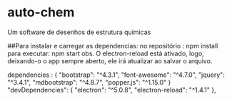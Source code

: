 # auto-chem
Um software de desenhos de estrutura químicas


##Para instalar e carregar as dependencias:
no repositório : npm install
para executar: npm start
obs. O electron-reload está ativado, logo, deixando-o o app sempre aberto, ele irá atualizar ao salvar o arquivo.

dependencies : {
    "bootstrap": "^4.3.1",
    "font-awesome": "^4.7.0",
    "jquery": "^3.4.1",
    "mdbootstrap": "^4.8.7",
    "popper.js": "^1.15.0"
  }
"devDependencies": {
    "electron": "^5.0.8",
    "electron-reload": "^1.4.1"
},

